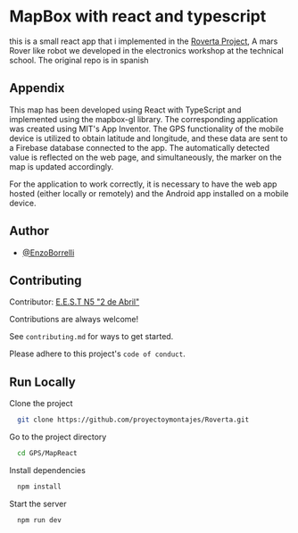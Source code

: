 
# MapBox with react and typescript

this is a small react app that i implemented in the [Roverta Project](https://github.com/proyectoymontajes/Roverta), A mars Rover like robot we developed in the electronics workshop at the technical school.
The original repo is in spanish


## Appendix

This map has been developed using React with TypeScript and implemented using the mapbox-gl library. The corresponding application was created using MIT's App Inventor. The GPS functionality of the mobile device is utilized to obtain latitude and longitude, and these data are sent to a Firebase database connected to the app. The automatically detected value is reflected on the web page, and simultaneously, the marker on the map is updated accordingly.

For the application to work correctly, it is necessary to have the web app hosted (either locally or remotely) and the Android app installed on a mobile device.

## Author

- [@EnzoBorrelli](https://github.com/EnzoBorrelli)


## Contributing

Contributor: [E.E.S.T N5 "2 de Abril"](https://github.com/proyectoymontajes)

Contributions are always welcome!

See `contributing.md` for ways to get started.

Please adhere to this project's `code of conduct`.


## Run Locally

Clone the project

```bash
  git clone https://github.com/proyectoymontajes/Roverta.git
```

Go to the project directory

```bash
  cd GPS/MapReact
```

Install dependencies

```bash
  npm install
```

Start the server

```bash
  npm run dev
```

